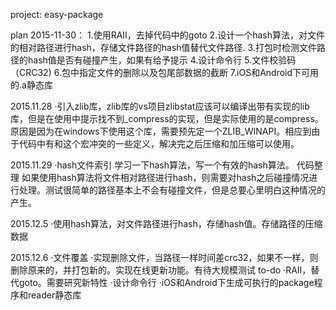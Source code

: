 project: easy-package

plan 2015-11-30：
1.使用RAII，去掉代码中的goto
2.设计一个hash算法，对文件的相对路径进行hash，存储文件路径的hash值替代文件路径.
3.打包时检测文件路径的hash值是否有碰撞产生，如果有给予提示
4.设计命令行
5.文件校验码（CRC32)
6.包中指定文件的删除以及包尾部数据的截断
7.iOS和Android下可用的.a静态库

2015.11.28
·引入zlib库，zlib库的vs项目zlibstat应该可以编译出带有实现的lib库，但是在使用中提示找不到_compress的实现，但是实际使用的是compress。
 原因是因为在windows下使用这个库，需要预先定一个ZLIB_WINAPI。相应到由于代码中有和这个宏冲突的一些定义，解决完之后压缩和加压缩可以使用。
 
 2015.11.29
·hash文件索引
学习一下hash算法，写一个有效的hash算法。
代码整理
如果使用hash算法将文件相对路径进行hash，则需要对hash之后碰撞情况进行处理。测试很简单的路径基本上不会有碰撞文件，但是总要心里明白这种情况的产生。

2015.12.5
·使用hash算法，对文件路径进行hash，存储hash值。存储路径的压缩数据

2015.12.6
·文件覆盖
·实现删除文件，当路径一样时间差crc32，如果不一样，则删除原来的，并打包新的。实现在线更新功能。有待大规模测试
to-do
·RAII，替代goto。需要研究新特性
·设计命令行
·iOS和Android下生成可执行的package程序和reader静态库
